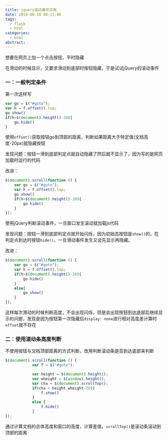 ```yaml
---
title: jquery滚动事件实用
date: 2019-08-10 08:21:06
tags:
  - flask
  - html
categories:
  - html
abstract:
---
```


想要在网页上加一个点击按钮，平时隐藏

在滑动的时候显示，又要求滑动到底部时按钮隐藏，于是试试jQuery的滚动事件

<!--more-->

### 一：一般判定条件

第一次这样写

```javascript
var go = $("#goto");
var h = f.offset().top;
go.show()
if(h>$(document).height()-20){
    go.hide()
}
```

使用`offset()`获取按钮go到顶部的距离，判断如果距离大于特定值(文档高度-20px)就隐藏按钮

发现问题：按钮一滑到底部判定点就自动隐藏了然后就不显示了，因为写的是网页加载时运行的代码

改进：

```javascript
$(document).scroll(function () {
    var go = $("#goto");
	var h = f.offset().top;
	go.show()
	if(h>$(document).height()-20){
    	go.hide()
	}
});
```

使用jQuery判断滚动事件，一旦窗口发生滚动就加载js代码

发现问题：按钮一滑到底部判定点就开始闪烁，因为初始态按钮是`show()`的，在判定点到达时按钮`hide()`，一旦滑动事件发生又会先显示再隐藏。

改进：

```javascript
$(document).scroll(function () {
    var go = $("#goto");
	var h = f.offset().top;
	if(h>$(document).height()-20){
    	go.hide()
	}
    else{
        go.show()
    }
});
```

这样每次滑动的时候判断高度，不会出现闪烁，但是会出现按钮到达底部后继续显示的问题，发现是因为按钮第一次隐藏后`display: none`进行相对高度差计算时`offset`就不存在

### 二：使用滚动条高度判断

不使用按钮与文档顶部距离的方式判断，改用判断滚动条是否到达底部来判断

```javascript
$(document).scroll(function () {
            var f = $("#goto");

            var height = $(document).height();
            var wheight = $(window).height();
            var cha = $(document).scrollTop();
            if(cha < height-wheight-20){
                f.show()
            }
            else {
                f.hide()
            }
});
```

通过计算文档的总体高度和窗口的高度，计算差值。`scrollTop()`是滚动条滚动到顶部的距离

